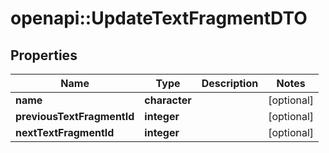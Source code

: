 # openapi::UpdateTextFragmentDTO

## Properties
Name | Type | Description | Notes
------------ | ------------- | ------------- | -------------
**name** | **character** |  | [optional] 
**previousTextFragmentId** | **integer** |  | [optional] 
**nextTextFragmentId** | **integer** |  | [optional] 


